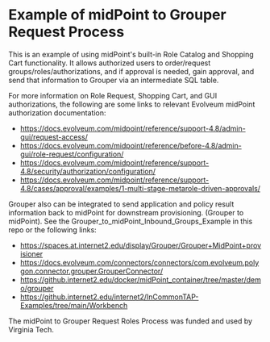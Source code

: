 # Example of midPoint to Grouper Request Process

This is an example of using midPoint's built-in Role Catalog and Shopping Cart functionality.
 It allows authorized users to order/request groups/roles/authorizations, 
  and if approval is needed, gain approval, and send that information to Grouper via an intermediate SQL table. 

For more information on Role Request, Shopping Cart, and GUI authorizations, the following 
  are some links to relevant Evolveum midPoint authorization documentation:
* https://docs.evolveum.com/midpoint/reference/support-4.8/admin-gui/request-access/
* https://docs.evolveum.com/midpoint/reference/before-4.8/admin-gui/role-request/configuration/
* https://docs.evolveum.com/midpoint/reference/support-4.8/security/authorization/configuration/
* https://docs.evolveum.com/midpoint/reference/support-4.8/cases/approval/examples/1-multi-stage-metarole-driven-approvals/

Grouper also can be integrated to send application and policy result information back to midPoint for downstream
 provisioning. (Grouper to midPoint). 
See the Grouper_to_midPoint_Inbound_Groups_Example in this repo or the following links:
* https://spaces.at.internet2.edu/display/Grouper/Grouper+MidPoint+provisioner
* https://docs.evolveum.com/connectors/connectors/com.evolveum.polygon.connector.grouper.GrouperConnector/
* https://github.internet2.edu/docker/midPoint_container/tree/master/demo/grouper
* https://github.internet2.edu/internet2/InCommonTAP-Examples/tree/main/Workbench

The midPoint to Grouper Request Roles Process was funded and used by Virginia Tech. 
